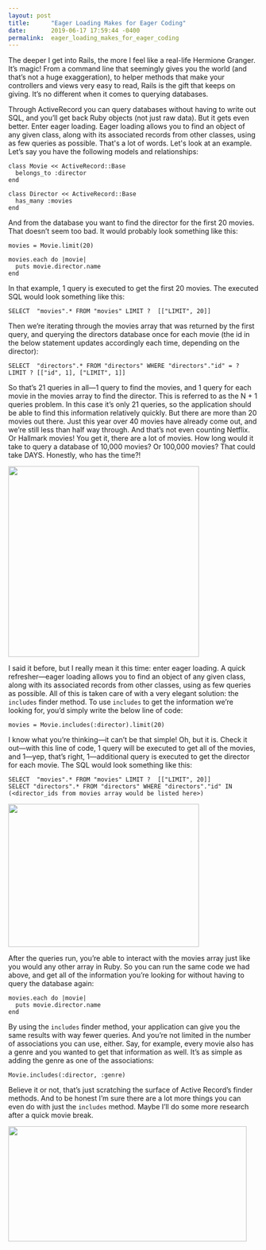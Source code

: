 ```yaml
---
layout: post
title:      "Eager Loading Makes for Eager Coding"
date:       2019-06-17 17:59:44 -0400
permalink:  eager_loading_makes_for_eager_coding
---
```



The deeper I get into Rails, the more I feel like a real-life Hermione Granger. It’s magic! From a command line that seemingly gives you the world (and that’s not a huge exaggeration), to helper methods that make your controllers and views very easy to read, Rails is the gift that keeps on giving. It’s no different when it comes to querying databases.

Through ActiveRecord you can query databases without having to write out SQL, and you’ll get back Ruby objects (not just raw data). But it gets even better. Enter eager loading. Eager loading allows you to find an object of any given class, along with its associated records from other classes, using as few queries as possible. That's a lot of words. Let's look at an example. Let’s say you have the following models and relationships:

```
class Movie << ActiveRecord::Base
  belongs_to :director
end
```

```
class Director << ActiveRecord::Base
  has_many :movies
end
```

And from the database you want to find the director for the first 20 movies. That doesn’t seem too bad. It would probably look something like this:

```
movies = Movie.limit(20)

movies.each do |movie|
  puts movie.director.name
end
```

In that example, 1 query is executed to get the first 20 movies. The executed SQL would look something like this:
```
SELECT  "movies".* FROM "movies" LIMIT ?  [["LIMIT", 20]]
```

Then we’re iterating through the movies array that was returned by the first query, and querying the directors database once for each movie (the id in the below statement updates accordingly each time, depending on the director):
```
SELECT  "directors".* FROM "directors" WHERE "directors"."id" = ? LIMIT ? [["id", 1], ["LIMIT", 1]]
```

So that’s 21 queries in all—1 query to find the movies, and 1 query for each movie in the movies array to find the director. This is referred to as the N + 1 queries problem. In this case it’s only 21 queries, so the application should be able to find this information relatively quickly. But there are more than 20 movies out there. Just this year over 40 movies have already come out, and we’re still less than half way through. And that’s not even counting Netflix. Or Hallmark movies! You get it, there are a lot of movies. How long would it take to query a database of 10,000 movies? Or 100,000 movies? That could take DAYS. Honestly, who has the time?!

<img src="https://media.giphy.com/media/LQvEYZn2g6KQ5NWPdz/giphy.gif" width="384px" height="384px">

I said it before, but I really mean it this time: enter eager loading. A quick refresher—eager loading allows you to find an object of any given class, along with its associated records from other classes, using as few queries as possible. All of this is taken care of with a very elegant solution: the `includes` finder method. To use `includes` to get the information we’re looking for, you’d simply write the below line of code:
```
movies = Movie.includes(:director).limit(20)
```

I know what you’re thinking—it can’t be that simple! Oh, but it is. Check it out—with this line of code, 1 query will be executed to get all of the movies, and 1—yep, that’s right, 1—additional query is executed to get the director for each movie. The SQL would look something like this:

```
SELECT  "movies".* FROM "movies" LIMIT ?  [["LIMIT", 20]]
SELECT "directors".* FROM "directors" WHERE "directors"."id" IN (<director_ids from movies array would be listed here>)
```

<img src="https://media.giphy.com/media/dQlgGuy4e2z8Rdk976/giphy.gif" width="384px" height="288px">

After the queries run, you’re able to interact with the movies array just like you would any other array in Ruby. So you can run the same code we had above, and get all of the information you’re looking for without having to query the database again:

```
movies.each do |movie|
  puts movie.director.name
end
```

By using the `includes` finder method, your application can give you the same results with way fewer queries. And you’re not limited in the number of associations you can use, either. Say, for example, every movie also has a genre and you wanted to get that information as well. It’s as simple as adding the genre as one of the associations:
```
Movie.includes(:director, :genre)
```

Believe it or not, that’s just scratching the surface of Active Record’s finder methods. And to be honest I’m sure there are a lot more things you can even do with just the `includes` method. Maybe I’ll do some more research after a quick movie break.

<img src="https://media.giphy.com/media/Bzebpz5rnyBb2/giphy.gif" width="480px" height="232px">
